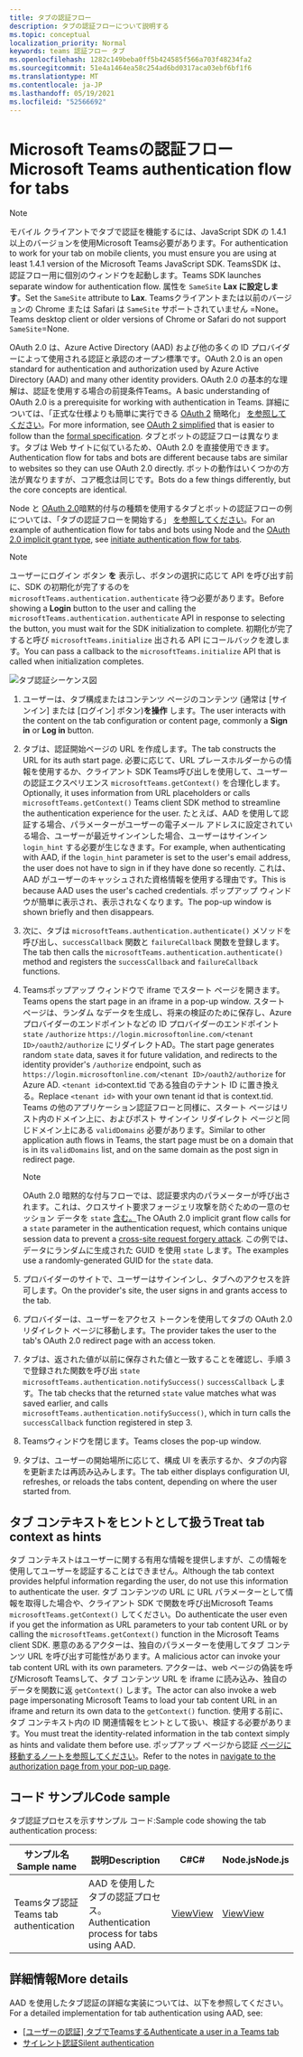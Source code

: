 ```yaml
---
title: タブの認証フロー
description: タブの認証フローについて説明する
ms.topic: conceptual
localization_priority: Normal
keywords: teams 認証フロー タブ
ms.openlocfilehash: 1282c149beba0ff5b424585f566a703f48234fa2
ms.sourcegitcommit: 51e4a1464ea58c254ad6bd0317aca03ebf6bf1f6
ms.translationtype: MT
ms.contentlocale: ja-JP
ms.lasthandoff: 05/19/2021
ms.locfileid: "52566692"
---
```

# <a name="microsoft-teams-authentication-flow-for-tabs"></a><span data-ttu-id="0e343-104">Microsoft Teamsの認証フロー</span><span class="sxs-lookup"><span data-stu-id="0e343-104">Microsoft Teams authentication flow for tabs</span></span>

> [!NOTE]
> <span data-ttu-id="0e343-105">モバイル クライアントでタブで認証を機能するには、JavaScript SDK の 1.4.1 以上のバージョンを使用Microsoft Teams必要があります。</span><span class="sxs-lookup"><span data-stu-id="0e343-105">For authentication to work for your tab on mobile clients, you must ensure you are using at least 1.4.1 version of the Microsoft Teams JavaScript SDK.</span></span>
> <span data-ttu-id="0e343-106">TeamsSDK は、認証フロー用に個別のウィンドウを起動します。</span><span class="sxs-lookup"><span data-stu-id="0e343-106">Teams SDK launches separate window for authentication flow.</span></span> <span data-ttu-id="0e343-107">属性を `SameSite` **Lax に設定します**。</span><span class="sxs-lookup"><span data-stu-id="0e343-107">Set the `SameSite` attribute to **Lax**.</span></span> <span data-ttu-id="0e343-108">Teamsクライアントまたは以前のバージョンの Chrome または Safari は `SameSite` サポートされていません =None。</span><span class="sxs-lookup"><span data-stu-id="0e343-108">Teams desktop client or older versions of Chrome or Safari do not support `SameSite`=None.</span></span>

<span data-ttu-id="0e343-109">OAuth 2.0 は、Azure Active Directory (AAD) および他の多くの ID プロバイダーによって使用される認証と承認のオープン標準です。</span><span class="sxs-lookup"><span data-stu-id="0e343-109">OAuth 2.0 is an open standard for authentication and authorization used by Azure Active Directory (AAD) and many other identity providers.</span></span> <span data-ttu-id="0e343-110">OAuth 2.0 の基本的な理解は、認証を使用する場合の前提条件Teams。</span><span class="sxs-lookup"><span data-stu-id="0e343-110">A basic understanding of OAuth 2.0 is a prerequisite for working with authentication in Teams.</span></span> <span data-ttu-id="0e343-111">詳細については、「正式な仕様よりも簡単に実行できる [OAuth 2](https://aaronparecki.com/oauth-2-simplified/) 簡略化」 [を参照してください](https://oauth.net/2/)。</span><span class="sxs-lookup"><span data-stu-id="0e343-111">For more information, see [OAuth 2 simplified](https://aaronparecki.com/oauth-2-simplified/) that is easier to follow than the [formal specification](https://oauth.net/2/).</span></span> <span data-ttu-id="0e343-112">タブとボットの認証フローは異なります。タブは Web サイトに似ているため、OAuth 2.0 を直接使用できます。</span><span class="sxs-lookup"><span data-stu-id="0e343-112">Authentication flow for tabs and bots are different because tabs are similar to websites so they can use OAuth 2.0 directly.</span></span> <span data-ttu-id="0e343-113">ボットの動作はいくつかの方法が異なりますが、コア概念は同じです。</span><span class="sxs-lookup"><span data-stu-id="0e343-113">Bots do a few things differently, but the core concepts are identical.</span></span>

<span data-ttu-id="0e343-114">Node と [OAuth 2.0](https://oauth.net/2/grant-types/implicit/)暗黙的付与の種類を使用するタブとボットの認証フローの例については、「タブの認証フローを開始する」 [を参照してください](~/tabs/how-to/authentication/auth-tab-aad.md#initiate-authentication-flow)。</span><span class="sxs-lookup"><span data-stu-id="0e343-114">For an example of authentication flow for tabs and bots using Node and the [OAuth 2.0 implicit grant type](https://oauth.net/2/grant-types/implicit/), see [initiate authentication flow for tabs](~/tabs/how-to/authentication/auth-tab-aad.md#initiate-authentication-flow).</span></span>

> [!NOTE]
> <span data-ttu-id="0e343-115">ユーザーにログイン ボタン **を** 表示し、ボタンの選択に応じて API を呼び出す前に、SDK の初期化が完了するのを `microsoftTeams.authentication.authenticate` 待つ必要があります。</span><span class="sxs-lookup"><span data-stu-id="0e343-115">Before showing a **Login** button to the user and calling the `microsoftTeams.authentication.authenticate` API in response to selecting the button, you must wait for the SDK initialization to complete.</span></span> <span data-ttu-id="0e343-116">初期化が完了すると呼び `microsoftTeams.initialize` 出される API にコールバックを渡します。</span><span class="sxs-lookup"><span data-stu-id="0e343-116">You can pass a callback to the `microsoftTeams.initialize` API that is called when initialization completes.</span></span>

![タブ認証シーケンス図](~/assets/images/authentication/tab_auth_sequence_diagram.png)

1. <span data-ttu-id="0e343-118">ユーザーは、タブ構成またはコンテンツ ページのコンテンツ (通常は [サインイン] または [ログイン] ボタン)**を操作** します。</span><span class="sxs-lookup"><span data-stu-id="0e343-118">The user interacts with the content on the tab configuration or content page, commonly a **Sign in** or **Log in** button.</span></span>
2. <span data-ttu-id="0e343-119">タブは、認証開始ページの URL を作成します。</span><span class="sxs-lookup"><span data-stu-id="0e343-119">The tab constructs the URL for its auth start page.</span></span> <span data-ttu-id="0e343-120">必要に応じて、URL プレースホルダーからの情報を使用するか、クライアント SDK Teams呼び出しを使用して、ユーザーの認証エクスペリエンス `microsoftTeams.getContext()` を合理化します。</span><span class="sxs-lookup"><span data-stu-id="0e343-120">Optionally, it uses information from URL placeholders or calls `microsoftTeams.getContext()` Teams client SDK method to streamline the authentication experience for the user.</span></span> <span data-ttu-id="0e343-121">たとえば、AAD を使用して認証する場合、パラメーターがユーザーの電子メール アドレスに設定されている場合、ユーザーが最近サインインした場合、ユーザーはサインイン `login_hint` する必要が生じなきます。</span><span class="sxs-lookup"><span data-stu-id="0e343-121">For example, when authenticating with AAD, if the `login_hint` parameter is set to the user's email address, the user does not have to sign in if they have done so recently.</span></span> <span data-ttu-id="0e343-122">これは、AAD がユーザーのキャッシュされた資格情報を使用する理由です。</span><span class="sxs-lookup"><span data-stu-id="0e343-122">This is because AAD uses the user's cached credentials.</span></span> <span data-ttu-id="0e343-123">ポップアップ ウィンドウが簡単に表示され、表示されなくなります。</span><span class="sxs-lookup"><span data-stu-id="0e343-123">The pop-up window is shown briefly and then disappears.</span></span>
3. <span data-ttu-id="0e343-124">次に、タブは `microsoftTeams.authentication.authenticate()` メソッドを呼び出し、`successCallback` 関数と `failureCallback` 関数を登録します。</span><span class="sxs-lookup"><span data-stu-id="0e343-124">The tab then calls the `microsoftTeams.authentication.authenticate()` method and registers the `successCallback` and `failureCallback` functions.</span></span>
4. <span data-ttu-id="0e343-125">Teamsポップアップ ウィンドウで iframe でスタート ページを開きます。</span><span class="sxs-lookup"><span data-stu-id="0e343-125">Teams opens the start page in an iframe in a pop-up window.</span></span> <span data-ttu-id="0e343-126">スタート ページは、ランダム なデータを生成し、将来の検証のために保存し、Azure プロバイダーのエンドポイントなどの ID プロバイダーのエンドポイント `state` `/authorize` `https://login.microsoftonline.com/<tenant ID>/oauth2/authorize` にリダイレクトAD。</span><span class="sxs-lookup"><span data-stu-id="0e343-126">The start page generates random `state` data, saves it for future validation, and redirects to the identity provider's `/authorize` endpoint, such as `https://login.microsoftonline.com/<tenant ID>/oauth2/authorize` for Azure AD.</span></span> <span data-ttu-id="0e343-127">`<tenant id>`context.tid である独自のテナント ID に置き換える。</span><span class="sxs-lookup"><span data-stu-id="0e343-127">Replace `<tenant id>` with your own tenant id that is context.tid.</span></span>
<span data-ttu-id="0e343-128">Teams の他のアプリケーション認証フローと同様に、スタート ページはリスト内のドメイン上に、およびポスト サインイン リダイレクト ページと同じドメイン上にある `validDomains` 必要があります。</span><span class="sxs-lookup"><span data-stu-id="0e343-128">Similar to other application auth flows in Teams, the start page must be on a domain that is in its `validDomains` list, and on the same domain as the post sign in redirect page.</span></span>

    > [!NOTE]
    > <span data-ttu-id="0e343-129">OAuth 2.0 暗黙的な付与フローでは、認証要求内のパラメーターが呼び出されます。これは、クロスサイト要求フォージェリ攻撃を防ぐための一意のセッション データを `state` [含む。](https://en.wikipedia.org/wiki/Cross-site_request_forgery)</span><span class="sxs-lookup"><span data-stu-id="0e343-129">The OAuth 2.0 implicit grant flow calls for a `state` parameter in the authentication request, which contains unique session data to prevent a [cross-site request forgery attack](https://en.wikipedia.org/wiki/Cross-site_request_forgery).</span></span> <span data-ttu-id="0e343-130">この例では、データにランダムに生成された GUID を使用 `state` します。</span><span class="sxs-lookup"><span data-stu-id="0e343-130">The examples use a randomly-generated GUID for the `state` data.</span></span>

5. <span data-ttu-id="0e343-131">プロバイダーのサイトで、ユーザーはサインインし、タブへのアクセスを許可します。</span><span class="sxs-lookup"><span data-stu-id="0e343-131">On the provider's site, the user signs in and grants access to the tab.</span></span>
6. <span data-ttu-id="0e343-132">プロバイダーは、ユーザーをアクセス トークンを使用してタブの OAuth 2.0 リダイレクト ページに移動します。</span><span class="sxs-lookup"><span data-stu-id="0e343-132">The provider takes the user to the tab's OAuth 2.0 redirect page with an access token.</span></span>
7. <span data-ttu-id="0e343-133">タブは、返された値が以前に保存された値と一致することを確認し、手順 3 で登録された関数を呼び出 `state` `microsoftTeams.authentication.notifySuccess()` `successCallback` します。</span><span class="sxs-lookup"><span data-stu-id="0e343-133">The tab checks that the returned `state` value matches what was saved earlier, and calls `microsoftTeams.authentication.notifySuccess()`, which in turn calls the `successCallback` function registered in step 3.</span></span>
8. <span data-ttu-id="0e343-134">Teamsウィンドウを閉じます。</span><span class="sxs-lookup"><span data-stu-id="0e343-134">Teams closes the pop-up window.</span></span>
9. <span data-ttu-id="0e343-135">タブは、ユーザーの開始場所に応じて、構成 UI を表示するか、タブの内容を更新または再読み込みします。</span><span class="sxs-lookup"><span data-stu-id="0e343-135">The tab either displays configuration UI, refreshes, or reloads the tabs content, depending on where the user started from.</span></span>

## <a name="treat-tab-context-as-hints"></a><span data-ttu-id="0e343-136">タブ コンテキストをヒントとして扱う</span><span class="sxs-lookup"><span data-stu-id="0e343-136">Treat tab context as hints</span></span>

<span data-ttu-id="0e343-137">タブ コンテキストはユーザーに関する有用な情報を提供しますが、この情報を使用してユーザーを認証することはできません。</span><span class="sxs-lookup"><span data-stu-id="0e343-137">Although the tab context provides helpful information regarding the user, do not use this information to authenticate the user.</span></span> <span data-ttu-id="0e343-138">タブ コンテンツの URL に URL パラメーターとして情報を取得した場合や、クライアント SDK で関数を呼び出Microsoft Teams `microsoftTeams.getContext()` してください。</span><span class="sxs-lookup"><span data-stu-id="0e343-138">Do authenticate the user even if you get the information as URL parameters to your tab content URL or by calling the `microsoftTeams.getContext()` function in the Microsoft Teams client SDK.</span></span> <span data-ttu-id="0e343-139">悪意のあるアクターは、独自のパラメーターを使用してタブ コンテンツ URL を呼び出す可能性があります。</span><span class="sxs-lookup"><span data-stu-id="0e343-139">A malicious actor can invoke your tab content URL with its own parameters.</span></span> <span data-ttu-id="0e343-140">アクターは、web ページの偽装を呼びMicrosoft Teamsして、タブ コンテンツ URL を iframe に読み込み、独自のデータを関数に返 `getContext()` します。</span><span class="sxs-lookup"><span data-stu-id="0e343-140">The actor can also invoke a web page impersonating Microsoft Teams to load your tab content URL in an iframe and return its own data to the `getContext()` function.</span></span> <span data-ttu-id="0e343-141">使用する前に、タブ コンテキスト内の ID 関連情報をヒントとして扱い、検証する必要があります。</span><span class="sxs-lookup"><span data-stu-id="0e343-141">You must treat the identity-related information in the tab context simply as hints and validate them before use.</span></span> <span data-ttu-id="0e343-142">ポップアップ ページから認証 [ページに移動するノートを参照してください](~/tabs/how-to/authentication/auth-tab-aad.md#navigate-to-the-authorization-page-from-your-popup-page)。</span><span class="sxs-lookup"><span data-stu-id="0e343-142">Refer to the notes in [navigate to the authorization page from your pop-up page](~/tabs/how-to/authentication/auth-tab-aad.md#navigate-to-the-authorization-page-from-your-popup-page).</span></span>

## <a name="code-sample"></a><span data-ttu-id="0e343-143">コード サンプル</span><span class="sxs-lookup"><span data-stu-id="0e343-143">Code sample</span></span>

<span data-ttu-id="0e343-144">タブ認証プロセスを示すサンプル コード:</span><span class="sxs-lookup"><span data-stu-id="0e343-144">Sample code showing the tab authentication process:</span></span>

| <span data-ttu-id="0e343-145">**サンプル名**</span><span class="sxs-lookup"><span data-stu-id="0e343-145">**Sample name**</span></span> | <span data-ttu-id="0e343-146">**説明**</span><span class="sxs-lookup"><span data-stu-id="0e343-146">**Description**</span></span> | <span data-ttu-id="0e343-147">**C#**</span><span class="sxs-lookup"><span data-stu-id="0e343-147">**C#**</span></span> | <span data-ttu-id="0e343-148">**Node.js**</span><span class="sxs-lookup"><span data-stu-id="0e343-148">**Node.js**</span></span> |
|-----------------|-----------------|-------------|------------|
| <span data-ttu-id="0e343-149">Teamsタブ認証</span><span class="sxs-lookup"><span data-stu-id="0e343-149">Teams tab authentication</span></span> | <span data-ttu-id="0e343-150">AAD を使用したタブの認証プロセス。</span><span class="sxs-lookup"><span data-stu-id="0e343-150">Authentication process for tabs using AAD.</span></span> | [<span data-ttu-id="0e343-151">View</span><span class="sxs-lookup"><span data-stu-id="0e343-151">View</span></span>](https://github.com/OfficeDev/Microsoft-Teams-Samples/tree/main/samples/app-complete-sample/csharp) | [<span data-ttu-id="0e343-152">View</span><span class="sxs-lookup"><span data-stu-id="0e343-152">View</span></span>](https://github.com/OfficeDev/Microsoft-Teams-Samples/tree/main/samples/app-complete-sample/nodejs) |

## <a name="more-details"></a><span data-ttu-id="0e343-153">詳細情報</span><span class="sxs-lookup"><span data-stu-id="0e343-153">More details</span></span>

<span data-ttu-id="0e343-154">AAD を使用したタブ認証の詳細な実装については、以下を参照してください。</span><span class="sxs-lookup"><span data-stu-id="0e343-154">For a detailed implementation for tab authentication using AAD, see:</span></span>

* <span data-ttu-id="0e343-155">[[ユーザーの認証] タブでTeamsする](~/tabs/how-to/authentication/auth-tab-AAD.md)</span><span class="sxs-lookup"><span data-stu-id="0e343-155">[Authenticate a user in a Teams tab](~/tabs/how-to/authentication/auth-tab-AAD.md)</span></span>
* [<span data-ttu-id="0e343-156">サイレント認証</span><span class="sxs-lookup"><span data-stu-id="0e343-156">Silent authentication</span></span>](~/tabs/how-to/authentication/auth-silent-AAD.md)
